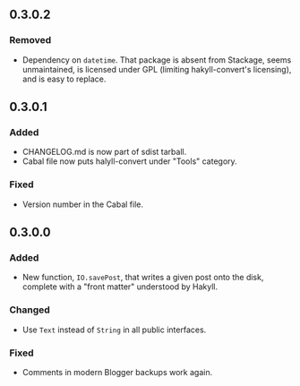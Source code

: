 ## 0.3.0.2

### Removed
- Dependency on `datetime`. That package is absent from Stackage, seems
    unmaintained, is licensed under GPL (limiting hakyll-convert's licensing),
    and is easy to replace.


## 0.3.0.1

### Added
- CHANGELOG.md is now part of sdist tarball.
- Cabal file now puts halyll-convert under "Tools" category.

### Fixed
- Version number in the Cabal file.


## 0.3.0.0

### Added
- New function, `IO.savePost`, that writes a given post onto the disk, complete
    with a "front matter" understood by Hakyll.

### Changed
- Use `Text` instead of `String` in all public interfaces.

### Fixed
- Comments in modern Blogger backups work again.
